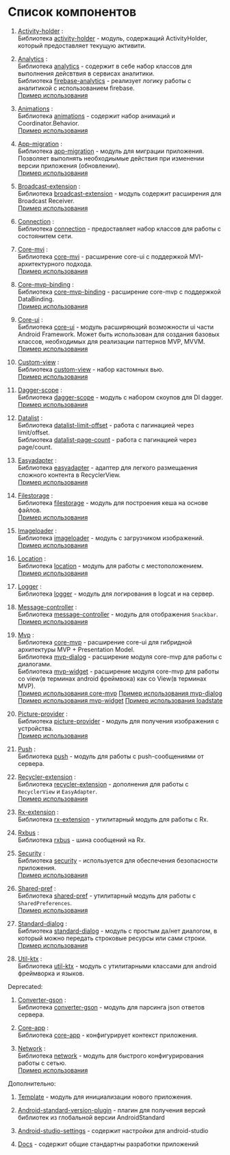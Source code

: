 # Список компонентов

1. [Activity-holder](../activity-holder/) :  
Библиотека [activity-holder](../activity-holder/lib-activity-holder/) - модуль, содержащий ActivityHolder, который предоставляет текущую активити.   

1. [Analytics](../analytics/) :  
Библиотека [analytics](../analytics/lib-analytics/) - cодержит в себе набор классов для выполнения дейсвтвия в сервисах аналитики.  
Библиотека [firebase-analytics](../analytics/lib-firebase-analytics/) - реализует логику работы с аналитикой с использованием firebase.  
[Пример использования](../analytics/sample/)

1. [Animations](../animations/) :  
Библиотека [animations](../animations/lib-animations/) - cодержит набор анимаций и Coordinator.Behavior.  
[Пример использования](../animations/sample/)

1. [App-migration](../app-migration/) :  
Библиотека [app-migration](../app-migration/lib-app-migration/) - модуль для миграции приложения. Позволяет выполнять необходиымые действия при изменении версии приложения (обновлении).  
[Пример использования](../app-migration/sample/)

1. [Broadcast-extension](../deprecated/broadcast-extension/) :  
Библиотека [broadcast-extension](../deprecated/broadcast-extension/lib-broadcast-extension/) - модуль содержит расширения для Broadcast Receiver.  
[Пример использования](../deprecated/broadcast-extension/sample/)

1. [Connection](../connection/) :  
Библиотека [connection](../connection/lib-connection/) - предоставляет набор классов для работы с состоянитем сети.  

1. [Core-mvi](../mvi/) :  
Библиотека [core-mvi](../mvi/lib-mvi-core/) - расширение core-ui с поддержкой MVI-архитектурного подхода.  
[Пример использования](../mvi/sample/)

1. [Core-mvp-binding](../core-mvp-binding/) :  
Библиотека [core-mvp-binding](../core-mvp-binding/lib-core-mvp-binding/) - расширение core-mvp с поддержкой DataBinding.  
[Пример использования](../core-mvp-binding/sample/)

1. [Core-ui](../core-ui/) :  
Библиотека [core-ui](../core-ui/lib-core-ui/) - модуль расширяющий возможности ui части Android Framework. Может быть использован для создания базовых классов, необходимых для реализации паттернов MVP, MVVM.  
[Пример использования](../core-ui/sample/)

1. [Custom-view](../custom-view/) :  
Библиотека [custom-view](../custom-view/lib-custom-view/) - набор кастомных вью.  
[Пример использования](../custom-view/sample/)

1. [Dagger-scope](../dagger-scope/) :  
Библиотека [dagger-scope](../dagger-scope/lib-dagger-scope/) - модуль с набором скоупов для DI dagger.  
[Пример использования](../dagger-scope/sample/)

1. [Datalist](../datalist/) :  
Библиотека [datalist-limit-offset](../datalist/lib-datalist-limit-offset/) - работа с пагинацией через limit/offset.  
Библиотека [datalist-page-count](../datalist/lib-datalist-page-count/) - работа с пагинацией через page/count.  

1. [Easyadapter](../easyadapter/) :  
Библиотека [easyadapter](../easyadapter/lib-easyadapter/) - адаптер для легкого размещаения сложного контента в RecyclerView.  
[Пример использования](../easyadapter/sample/)

1. [Filestorage](../filestorage/) :  
Библиотека [filestorage](../filestorage/lib-filestorage/) - модуль для построения кеша на основе файлов.  
[Пример использования](../filestorage/sample/)

1. [Imageloader](../imageloader/) :  
Библиотека [imageloader](../imageloader/lib-imageloader/) - модуль с загрузчиком изображений.  
[Пример использования](../imageloader/sample/)

1. [Location](../location/) :  
Библиотека [location](../location/lib-location/) - модуль для работы с местоположением.  
[Пример использования](../location/sample/)

1. [Logger](../logger/) :  
Библиотека [logger](../logger/lib-logger/) - модуль для логирования в logcat и на сервер.  

1. [Message-controller](../message-controller/) :  
Библиотека [message-controller](../message-controller/lib-message-controller/) - модуль для отображения `Snackbar`.  
[Пример использования](../message-controller/sample/)

1. [Mvp](../mvp/) :  
Библиотека [core-mvp](../mvp/lib-core-mvp/) - расширение core-ui для гибридной архитектуры MVP + Presentation Model.  
Библиотека [mvp-dialog](../mvp/lib-mvp-dialog/) - расширение модуля core-mvp для работы с диалогами.  
Библиотека [mvp-widget](../mvp/lib-mvp-widget/) - расширение модуля core-mvp для работы со view(в терминах android фреймвока) как со View(в терминах MVP).  
[Пример использования core-mvp](../mvp/sample-core-mvp/)
[Пример использования mvp-dialog](../mvp/sample-mvp-dialog/)
[Пример использования mvp-widget](../mvp/sample-mvp-widget/)
[Пример использования loadstate](../mvp/sample-loadstate/)

1. [Picture-provider](../picture-provider/) :  
Библиотека [picture-provider](../picture-provider/lib-picture-provider/) - модуль для получения изображения с устройства.  
[Пример использования](../picture-provider/sample/)

1. [Push](../push/) :  
Библиотека [push](../push/lib-push/) - модуль для работы с push-сообщениями от сервера.  

1. [Recycler-extension](../recycler-extension/) :  
Библиотека [recycler-extension](../recycler-extension/lib-recycler-extension/) - дополнения для работы с `RecyclerView` и `EasyAdapter`.  
[Пример использования](../recycler-extension/sample/)

1. [Rx-extension](../rx-extension/) :  
Библиотека [rx-extension](../rx-extension/lib-rx-extension/) - утилитарный модуль для работы с Rx.  

1. [Rxbus](../rxbus/) :  
Библиотека [rxbus](../rxbus/lib-rxbus/) - шина сообщений на Rx.  

1. [Security](../security/) :  
Библиотека [security](../security/lib-security/) - используется для обеспечения безопасности приложения.  
[Пример использования](../security/sample/)

1. [Shared-pref](../shared-pref/) :  
Библиотека [shared-pref](../shared-pref/lib-shared-pref/) - утилитарный модуль для работы с `SharedPreferences`.  
[Пример использования](../shared-pref/sample/)

1. [Standard-dialog](../deprecated/standard-dialog/) :  
Библиотека [standard-dialog](../deprecated/standard-dialog/lib-standard-dialog/) - модуль c простым да/нет диалогом, в который можно передать строковые ресурсы или сами строки.  
[Пример использования](../deprecated/standard-dialog/sample/)

1. [Util-ktx](../util-ktx/) :  
Библиотека [util-ktx](../util-ktx/lib-util-ktx/) - модуль c утилитарными классами для android фреймворка и языков.  

Deprecated:

1. [Converter-gson](../deprecated/converter-gson/) :  
Библиотека [converter-gson](../deprecated/converter-gson/lib-converter-gson/) - модуль для парсинга json ответов сервера.  

1. [Core-app](../deprecated/core-app/) :  
Библиотека [core-app](../deprecated/core-app/lib-core-app/) - конфигурирует контекст приложения.  

1. [Network](../deprecated/network/) :  
Библиотека [network](../deprecated/network/lib-network/) - модуль для быстрого конфигурирования работы с сетью.  
[Пример использования](../deprecated/network/sample/)

Дополнительно:

1. [Template](../template/) - модуль для инициализации нового приложения.  

1. [Android-standard-version-plugin](../android-standard-version-plugin/) - плагин для получения версий библиотек из глобальной версии AndroidStandard

1. [Android-studio-settings](../android-studio-settings/) - содержит настройки для android-studio

1. [Docs](../android-studio-settings/) - содержит общие стандартны разработки приложений